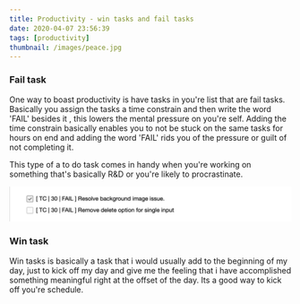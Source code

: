 ```yaml
---
title: Productivity - win tasks and fail tasks
date: 2020-04-07 23:56:39
tags: [productivity]
thumbnail: /images/peace.jpg
---
```


### Fail task

One way to boast productivity is have tasks in you're list that are fail tasks. Basically you assign the tasks a time constrain and then write the word 'FAIL' besides it , this lowers the mental pressure on you're self. Adding the time constrain basically enables you to not be stuck on the same tasks for hours on end and adding the word 'FAIL' rids you of the pressure or guilt of not completing it. 

This type of a to do task comes in handy when you're working on something that's basically R&D or you're likely to procrastinate.

![A view of how i personally list a 'FAIL' task in evernote.](productivity-win-tasks-and-fail-tasks/fail-task.png)

### Win task

Win tasks is basically a task that i would usually add to the beginning of my day, just to kick off my day and give me the feeling that i have accomplished something meaningful right at the offset of the day. Its a good way to kick off you're schedule.